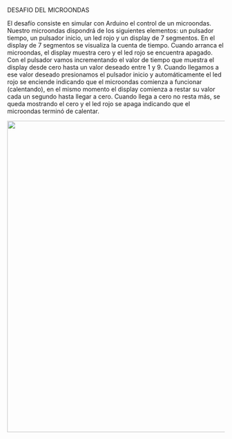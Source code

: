DESAFIO DEL MICROONDAS

El desafío consiste en simular con Arduino el control de un microondas.
Nuestro microondas dispondrá de los siguientes elementos: un pulsador tiempo, un pulsador inicio, un led rojo y un display de 7 segmentos.
En el display de 7 segmentos se visualiza la cuenta de tiempo. Cuando arranca el microondas, el display muestra cero y el led rojo se encuentra apagado. Con el pulsador vamos incrementando el valor de tiempo que muestra el display desde cero hasta un valor deseado entre 1 y 9.
Cuando llegamos a ese valor deseado presionamos el pulsador inicio y automáticamente el led rojo se enciende indicando que el microondas comienza a funcionar (calentando), en el mismo momento el display comienza a restar su valor cada un segundo hasta llegar a cero. Cuando llega a cero no resta más, se queda mostrando el cero y el led rojo se apaga indicando que el microondas terminó de calentar.

<img src="file:///C:/Users/PC/AppData/Roaming/marktext/images/2025-08-24-21-59-12-image.png" title="" alt="" width="723">


